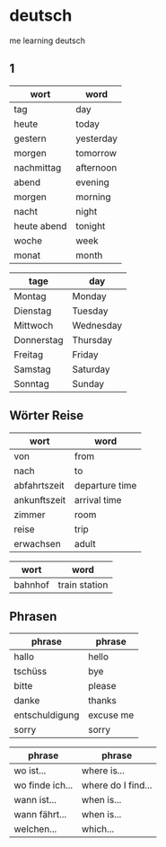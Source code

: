 # deutsch
me learning deutsch

## 1

wort | word
-----|-----
tag | day
heute | today
gestern | yesterday
morgen | tomorrow
nachmittag | afternoon
abend | evening
morgen | morning
nacht | night
heute abend | tonight
woche | week
monat | month

tage | day
-----|----
Montag | Monday
Dienstag | Tuesday
Mittwoch | Wednesday
Donnerstag | Thursday
Freitag | Friday
Samstag | Saturday
Sonntag | Sunday


## Wörter Reise

wort   | word
-------|-----
von    | from
nach   | to
abfahrtszeit | departure time
ankunftszeit | arrival time
zimmer | room
reise  | trip
erwachsen | adult

wort | word
-----|-----
bahnhof | train station

## Phrasen

phrase | phrase
-------|-------
hallo | hello
tschüss | bye
bitte | please
danke | thanks
entschuldigung | excuse me
sorry | sorry 

phrase | phrase
-------|-------
wo ist...  | where is...
wo finde ich... | where do I find...
wann ist... | when is...
wann fährt... | when is...
welchen... | which...

